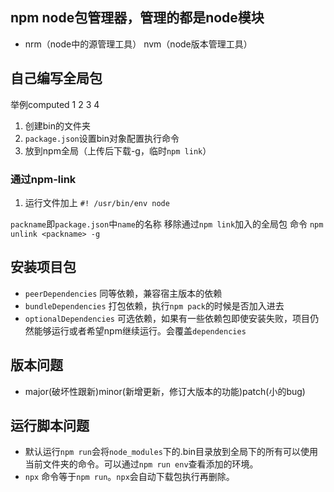 ## npm node包管理器，管理的都是node模块
- nrm（node中的源管理工具） nvm（node版本管理工具）

## 自己编写全局包
举例computed 1 2 3 4
1. 创建bin的文件夹
2. `package.json`设置bin对象配置执行命令
3. 放到npm全局（上传后下载-g，临时`npm link`）
### 通过npm-link
1. 运行文件加上 `#! /usr/bin/env node`

`packname`即`package.json`中`name`的名称
移除通过`npm link`加入的全局包 命令 `npm unlink <packname> -g`

## 安装项目包

- `peerDependencies`
  同等依赖，兼容宿主版本的依赖
- `bundleDependencies`
  打包依赖，执行`npm pack`的时候是否加入进去
- `optionalDependencies`
  可选依赖，如果有一些依赖包即使安装失败，项目仍然能够运行或者希望npm继续运行。会覆盖`dependencies`

## 版本问题
- major(破坏性跟新)minor(新增更新，修订大版本的功能)patch(小的bug)

## 运行脚本问题
- 默认运行`npm run`会将`node_modules`下的.bin目录放到全局下的所有可以使用当前文件夹的命令。可以通过`npm run env`查看添加的环境。
- `npx` 命令等于`npm run`。`npx`会自动下载包执行再删除。